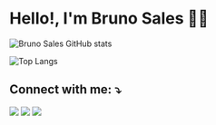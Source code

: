 # Hello!, I'm Bruno Sales 🙋‍♂️

![Bruno Sales GitHub stats](https://github-readme-stats.vercel.app/api?username=brunossales&show_icons=true&theme=radical)
<br>

![Top Langs](https://github-readme-stats.vercel.app/api/top-langs/?username=brunossales&layout=compact&langs_count=16&theme=dracula)

## Connect with me: ⤵

<a href="https://www.linkedin.com/in/bruno-sales-3a5856202/" alt="LinkedIn" align="center" target="_blank"><img src="https://img.shields.io/badge/-LinkedIn-%230077B5?style=for-the-badge&logo=linkedin&logoColor=white" target="_blank"></a>
<a href="https://www.instagram.com/_brunossales/" alt="IG" align="center" target="_blank"><img src="https://img.shields.io/badge/-Instagram-%23E4405F?style=for-the-badge&logo=instagram&logoColor=white" target="_blank"></a>
<a href="mailto:bruno.particular25@hotmail.com" alt="IG" align="center" target="_blank"><img src="https://img.shields.io/badge/-Gmail-%23333?style=for-the-badge&logo=gmail&logoColor=white" target="_blank" ></a>

